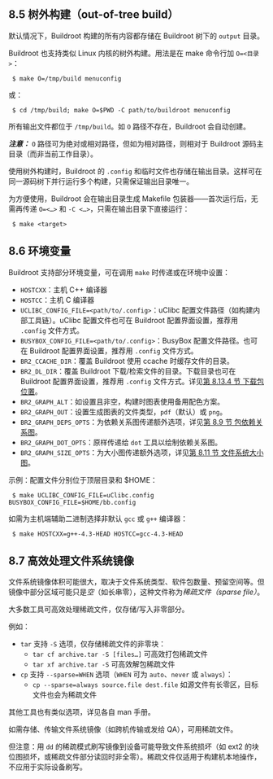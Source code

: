 ## 8.5 树外构建（out-of-tree build）

默认情况下，Buildroot 构建的所有内容都存储在 Buildroot 树下的 `output` 目录。

Buildroot 也支持类似 Linux 内核的树外构建。用法是在 make 命令行加 `O=<目录>`：

```
 $ make O=/tmp/build menuconfig
```

或：

```
 $ cd /tmp/build; make O=$PWD -C path/to/buildroot menuconfig
```

所有输出文件都位于 `/tmp/build`。如 `O` 路径不存在，Buildroot 会自动创建。

***注意：*** `O` 路径可为绝对或相对路径，但如为相对路径，则相对于 Buildroot 源码主目录（而非当前工作目录）。

使用树外构建时，Buildroot 的 `.config` 和临时文件也存储在输出目录。这样可在同一源码树下并行运行多个构建，只需保证输出目录唯一。

为方便使用，Buildroot 会在输出目录生成 Makefile 包装器——首次运行后，无需再传递 `O=<…>` 和 `-C <…>`，只需在输出目录下直接运行：

```
 $ make <target>
```

## 8.6 环境变量

Buildroot 支持部分环境变量，可在调用 `make` 时传递或在环境中设置：

- `HOSTCXX`：主机 C++ 编译器
- `HOSTCC`：主机 C 编译器
- `UCLIBC_CONFIG_FILE=<path/to/.config>`：uClibc 配置文件路径（如构建内部工具链）。uClibc 配置文件也可在 Buildroot 配置界面设置，推荐用 `.config` 文件方式。
- `BUSYBOX_CONFIG_FILE=<path/to/.config>`：BusyBox 配置文件路径。也可在 Buildroot 配置界面设置，推荐用 `.config` 文件方式。
- `BR2_CCACHE_DIR`：覆盖 Buildroot 使用 ccache 时缓存文件的目录。
- `BR2_DL_DIR`：覆盖 Buildroot 下载/检索文件的目录。下载目录也可在 Buildroot 配置界面设置，推荐用 `.config` 文件方式。详见[第 8.13.4 节 下载包位置](https://buildroot.org/downloads/manual/manual.html#download-location)。
- `BR2_GRAPH_ALT`：如设置且非空，构建时图表使用备用配色方案。
- `BR2_GRAPH_OUT`：设置生成图表的文件类型，`pdf`（默认）或 `png`。
- `BR2_GRAPH_DEPS_OPTS`：为依赖关系图传递额外选项，详见[第 8.9 节 包依赖关系图](https://buildroot.org/downloads/manual/manual.html#graph-depends)。
- `BR2_GRAPH_DOT_OPTS`：原样传递给 `dot` 工具以绘制依赖关系图。
- `BR2_GRAPH_SIZE_OPTS`：为大小图传递额外选项，详见[第 8.11 节 文件系统大小图](https://buildroot.org/downloads/manual/manual.html#graph-size)。

示例：配置文件分别位于顶层目录和 $HOME：

```
 $ make UCLIBC_CONFIG_FILE=uClibc.config BUSYBOX_CONFIG_FILE=$HOME/bb.config
```

如需为主机端辅助二进制选择非默认 `gcc` 或 `g++` 编译器：

```
 $ make HOSTCXX=g++-4.3-HEAD HOSTCC=gcc-4.3-HEAD
```

## 8.7 高效处理文件系统镜像

文件系统镜像体积可能很大，取决于文件系统类型、软件包数量、预留空间等。但镜像中部分区域可能只是*空*（如长串零），这种文件称为*稀疏文件（sparse file）*。

大多数工具可高效处理稀疏文件，仅存储/写入非零部分。

例如：

- `tar` 支持 `-S` 选项，仅存储稀疏文件的非零块：
  - `tar cf archive.tar -S [files…]` 可高效打包稀疏文件
  - `tar xf archive.tar -S` 可高效解包稀疏文件
- `cp` 支持 `--sparse=WHEN` 选项（`WHEN` 可为 `auto`、`never` 或 `always`）：
  - `cp --sparse=always source.file dest.file` 如源文件有长零区，目标文件也会为稀疏文件

其他工具也有类似选项，详见各自 man 手册。

如需存储、传输文件系统镜像（如跨机传输或发给 QA），可用稀疏文件。

但注意：用 `dd` 的稀疏模式刷写镜像到设备可能导致文件系统损坏（如 ext2 的块位图损坏，或稀疏文件部分读回时非全零）。稀疏文件仅适用于构建机本地操作，不应用于实际设备刷写。

